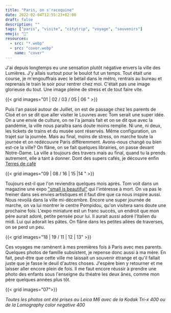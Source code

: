 ```yaml
---
title: "Paris, on s'racoquine"
date: 2022-02-04T12:55:23+02:00
draft: false
description: ""
tags: ["paris", "visite", "citytrip", "voyage", "souvenirs"]
emoji: "🗼"
resources:
  - src: "*.webp"
  - src: "cover.webp"
    name: "cover"
---
```


J'ai depuis longtemps eu une sensation plutôt négative envers la ville des Lumières. J'y allais surtout pour le boulot fut un temps. Tout était une course, je m'engouffrais avec le bétail dans le métro, rentrais au bureau et reprenais le train le soir pour rentrer chez moi. C'était pas une image glorieuse du tout. Une image pleine de stress et de tout faire vite. 

{{< grid images="01 | 02 / 03 / 05 | 06 " >}}

Puis l'an passé autour de Juillet, on est de passage chez les parents de Cloé et on se dit que aller visiter le Louvres avec Tom serait une super idée. On a une envie de culture, on ne l'a jamais fait et on se dit que avec la pandémie, la ville nous paraîtra sans doute moins remplie. 
Ni une, ni deux, les tickets de trains et du musée sont réservés. Même configuration, un trajet sur la journée. Mais au final, moins de stress, on marche toute la journée et on redécouvre Paris différemment. Avons-nous changé ou bien est-ce la ville? On flâne, on se fait quelques librairies, on passe devant Notre-Dame. La ville a toujours des travers mais au final, quand tu la prends autrement, elle a tant à donner. Dont des supers cafés, je découvre enfin [Terres de café](https://terresdecafe.com)

{{< grid images="09 | 08 / 16 | 15 |14  " >}}

Toujours est-il que l'on reviendra quelques mois après. Tom voit dans un magazine une expo ["small is beautiful"](https://smallisbeautifulart.com) qui l'intéresse à mort. On va pas le freiner dans ses envies artistiques et il faut dire que ca nous inspire aussi. Nous revoilà dans la ville mi-décembre. Encore une super journée de marche, on va lui montrer le centre Pompidou, qu'on visitera sans doute une prochaine fois. L'expo miniature est un franc succès, un endroit que mon père aurait adoré, petite pensée pour lui. Il aurait aussi adoré l'Italien du midi. Lui qui adorait les pâtes. On flâne dans les petites allées de traverses, on se perd un peu. 

{{< grid images="18 | 19 / 11 | 12 | 13" >}}

Ces voyages me ramènent à mes premières fois à Paris avec mes parents. Quelques photos de famille subsistent, je repense donc aussi à ma mère. En fait, peut-être que cette ville me laissait un souvenir étrange et qu'il fallait juste que je fasse le deuil d'autres choses. J'espère bien y retourner et me laisser aller encore plein de fois. Il me faut encore réussir à prendre une photo des enfants sous l'enseigne du théatre les deux ânes, comme mon père quelques années plus tôt.

{{< grid images="07">}}

*Toutes les photos ont été prises au Leica M6 avec de la Kodak Tri-x 400 ou de la Lomography color negative 400*
